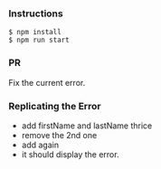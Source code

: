 ### Instructions

```
$ npm install
$ npm run start
```
### PR
Fix the current error.

### Replicating the Error
- add firstName and lastName thrice
- remove the 2nd one
- add again
- it should display the error.